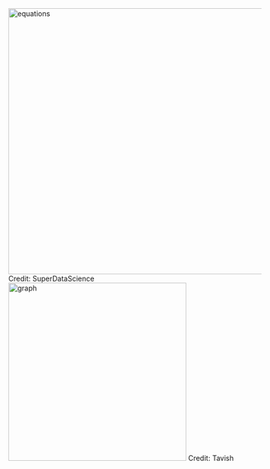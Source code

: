 <img width="529" alt="equations" src="https://github.com/user-attachments/assets/b90d136d-6056-4845-903a-6900d695b7b5">
Credit: SuperDataScience

<img width="354" alt="graph" src="https://github.com/user-attachments/assets/83e14cb9-3098-4dcc-81ba-80c9406935e0">
Credit: Tavish
